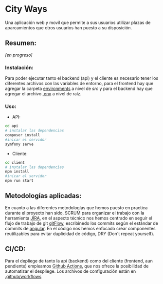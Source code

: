 # City Ways

Una aplicación web y movil que permite a sus usuarios utilizar plazas de aparcamientos que otros usuarios han puesto a su disposición.

## Resumen:

_[en progreso]_

### Instalación:

Para poder ejecutar tanto el backend (api) y el cliente es necesario tener los diferentes archivos con las variables de entorno, para el frontend hay que agregar la carpeta [environments](https://drive.google.com/file/d/1Vgpoy70Hnyoe3s10T3cHXRiDrcAP_FoK/view?usp=sharing) a nivel de _src_ y para el backend hay que agregar el archivo [.env](https://drive.google.com/file/d/1rDUuG9SYZvLNTLFaPgB6UJThMplEDRHG/view?usp=sharing) a nivel de raíz.

### Uso:

- API:

```bash
cd api
# instalar las dependencias
composer install
#inicar el servidor
symfony serve
```

- Cliente:

```bash
cd client
# instalar las dependencias
npm install
#inicar el servidor
npm run start
```

## Metodologías aplicadas:

En cuanto a las diferentes metodologías que hemos puesto en practica durante el proyecto han sido, SCRUM para organizar el trabajo con la herramienta [JIRA](https://iker322.atlassian.net/jira/software/projects/CW/boards/4), en el aspecto técnico nos hemos centrado en seguir el flujo de trabajo de git [gitFlow](https://www.atlassian.com/git/tutorials/comparing-workflows/gitflow-workflow), escribinedo los commits según el estándar de commits de [angular](https://github.com/angular/angular/blob/master/CONTRIBUTING.md#-commit-message-format). En el código nos hemos enfocado crear componentes reutilizables para evitar duplicidad de código, DRY (Don't repeat yourself).

## CI/CD:

Para el depliege de tanto la api (backend) como del cliente (frontend, aun pendiente) empleamos [Github Actions](https://github.com/features/actions), que nos ofrece la posibilidad de automatizar el despliege. Los archivos de configuración están en [.github/workflows](./.github/workflows/)
